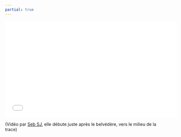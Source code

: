 ```yaml
---
partial: true
---
```

<div class="video-container">
<iframe width="560" height="315" src="//www.youtube.com/embed/9u5PdnfbXvI"
frameborder="0" allowfullscreen></iframe>
</div>

(Vidéo par [Seb SJ](https://www.youtube.com/channel/UCCfAa3_JdQ66mtEuVCg2ykA),
elle débute juste après le belvédère, vers le milieu de la trace)
